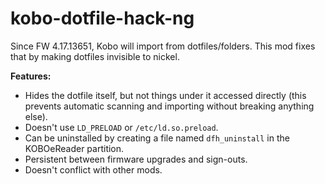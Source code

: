 # kobo-dotfile-hack-ng
Since FW 4.17.13651, Kobo will import from dotfiles/folders. This mod fixes that by making dotfiles invisible to nickel.

**Features:**
- Hides the dotfile itself, but not things under it accessed directly (this prevents automatic scanning and importing without breaking anything else).
- Doesn't use `LD_PRELOAD` or `/etc/ld.so.preload`.
- Can be uninstalled by creating a file named `dfh_uninstall` in the KOBOeReader partition.
- Persistent between firmware upgrades and sign-outs.
- Doesn't conflict with other mods.

